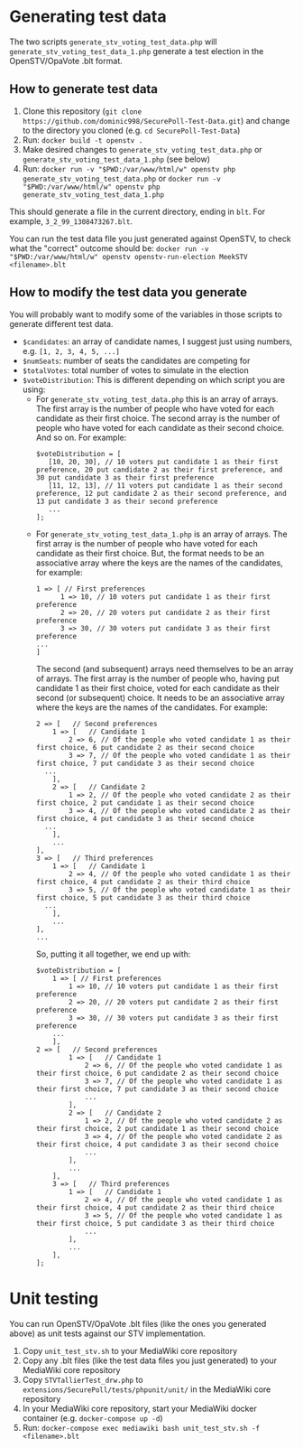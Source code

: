 Generating test data
====================

The two scripts `generate_stv_voting_test_data.php` will `generate_stv_voting_test_data_1.php` generate a test election in the OpenSTV/OpaVote .blt format.

How to generate test data
-------------------------

1. Clone this repository (`git clone https://github.com/dominic998/SecurePoll-Test-Data.git`) and change to the directory you cloned (e.g. `cd SecurePoll-Test-Data`)
2. Run: `docker build -t openstv .`
3. Make desired changes to `generate_stv_voting_test_data.php` or `generate_stv_voting_test_data_1.php` (see below)
4. Run: `docker run -v "$PWD:/var/www/html/w" openstv php generate_stv_voting_test_data.php` or `docker run -v "$PWD:/var/www/html/w" openstv php generate_stv_voting_test_data_1.php`

This should generate a file in the current directory, ending in `blt`. For example, `3_2_99_1308473267.blt`.

You can run the test data file you just generated against OpenSTV, to check what the "correct" outcome should be:
`docker run -v "$PWD:/var/www/html/w" openstv openstv-run-election MeekSTV <filename>.blt`

How to modify the test data you generate
----------------------------------------

You will probably want to modify some of the variables in those scripts to generate different test data.

* `$candidates`: an array of candidate names, I suggest just using numbers, e.g. `[1, 2, 3, 4, 5, ...]`
* `$numSeats`: number of seats the candidates are competing for
* `$totalVotes`: total number of votes to simulate in the election
* `$voteDistribution`: This is different depending on which script you are using:
  * For `generate_stv_voting_test_data.php` this is an array of arrays. The first array is the number of people who have voted for each candidate as their first choice. The second array is the number of people who have voted for each candidate as their second choice. And so on. For example:
    ```
    $voteDistribution = [
       [10, 20, 30], // 10 voters put candidate 1 as their first preference, 20 put candidate 2 as their first preference, and 30 put candidate 3 as their first preference
       [11, 12, 13], // 11 voters put candidate 1 as their second preference, 12 put candidate 2 as their second preference, and 13 put candidate 3 as their second preference
       ...
    ];
    ```
  * For `generate_stv_voting_test_data_1.php` is an array of arrays. The first array is the number of people who have voted for each candidate as their first choice. But, the format needs to be an associative array where the keys are the names of the candidates, for example:
    ```
    1 => [ // First preferences
          1 => 10, // 10 voters put candidate 1 as their first preference
          2 => 20, // 20 voters put candidate 2 as their first preference
          3 => 30, // 30 voters put candidate 3 as their first preference
  	...
    ]
    ```
    The second (and subsequent) arrays need themselves to be an array of arrays. The first array is the number of people who, having put candidate 1 as their first choice, voted for each candidate as their second (or subsequent) choice. It needs to be an associative array where the keys are the names of the candidates. For example:
    ```
    2 => [   // Second preferences
        1 => [   // Candidate 1
            2 => 6, // Of the people who voted candidate 1 as their first choice, 6 put candidate 2 as their second choice
            3 => 7, // Of the people who voted candidate 1 as their first choice, 7 put candidate 3 as their second choice
  	  ...
        ],
        2 => [   // Candidate 2
            1 => 2, // Of the people who voted candidate 2 as their first choice, 2 put candidate 1 as their second choice
            3 => 4, // Of the people who voted candidate 2 as their first choice, 4 put candidate 3 as their second choice
  	  ...
        ],
        ...
    ],
    3 => [   // Third preferences
        1 => [   // Candidate 1
            2 => 4, // Of the people who voted candidate 1 as their first choice, 4 put candidate 2 as their third choice
            3 => 5, // Of the people who voted candidate 1 as their first choice, 5 put candidate 3 as their third choice
  	  ...
        ],
        ...
    ],
    ...
    ```
    So, putting it all together, we end up with:
    ```
    $voteDistribution = [
        1 => [ // First preferences
            1 => 10, // 10 voters put candidate 1 as their first preference
            2 => 20, // 20 voters put candidate 2 as their first preference
            3 => 30, // 30 voters put candidate 3 as their first preference
  	    ...
        ],
	2 => [   // Second preferences
            1 => [   // Candidate 1
                2 => 6, // Of the people who voted candidate 1 as their first choice, 6 put candidate 2 as their second choice
                3 => 7, // Of the people who voted candidate 1 as their first choice, 7 put candidate 3 as their second choice
      	        ...
            ],
            2 => [   // Candidate 2
                1 => 2, // Of the people who voted candidate 2 as their first choice, 2 put candidate 1 as their second choice
                3 => 4, // Of the people who voted candidate 2 as their first choice, 4 put candidate 3 as their second choice
      	        ...
            ],
            ...
        ],
        3 => [   // Third preferences
            1 => [   // Candidate 1
                2 => 4, // Of the people who voted candidate 1 as their first choice, 4 put candidate 2 as their third choice
                3 => 5, // Of the people who voted candidate 1 as their first choice, 5 put candidate 3 as their third choice
      	        ...
            ],
            ...
        ],
    ];
    ```

Unit testing
============

You can run OpenSTV/OpaVote .blt files (like the ones you generated above) as unit tests against our STV implementation.

1. Copy `unit_test_stv.sh` to your MediaWiki core repository
2. Copy any .blt files (like the test data files you just generated) to your MediaWiki core repository
3. Copy `STVTallierTest_drw.php` to `extensions/SecurePoll/tests/phpunit/unit/` in the MediaWiki core repository
4. In your MediaWiki core repository, start your MediaWiki docker container (e.g. `docker-compose up -d`)
5. Run: `docker-compose exec mediawiki bash unit_test_stv.sh -f <filename>.blt`

